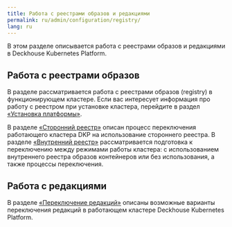 ```yaml
---
title: Работа с реестрами образов и редакциями
permalink: ru/admin/configuration/registry/
lang: ru
---
```


В этом разделе описывается работа с реестрами образов и редакциями в Deckhouse Kubernetes Platform.

## Работа с реестрами образов

В разделе рассматривается работа с реестрами образов (registry) в функционирующем кластере. Если вас интересует информация про работу с реестром при установке кластера, перейдите в раздел [«Установка платформы»](../../installing).

В разделе [«Сторонний реестр»](../configuration/registry/third-party.html) описан процесс переключения работающего кластера DKP на использование стороннего реестра.
В разделе [«Внутренний реестр»](../configuration/registry/internal.html) рассматривается подготовка к переключению между режимами работы кластера: с использованием внутреннего реестра образов контейнеров или без использования, а также процессы переключения.

## Работа с редакциями

В разделе [«Переключение редакций»](../editions.html) описаны возможные варианты переключения редакций в работающем кластере Deckhouse Kubernetes Platform.

